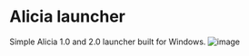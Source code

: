 # Alicia launcher
Simple Alicia 1.0 and 2.0 launcher built for Windows.
![image](https://github.com/rgnter/alicia_launcher/assets/32541639/28aba830-fe81-41f6-a948-2cfdd03867ad)
